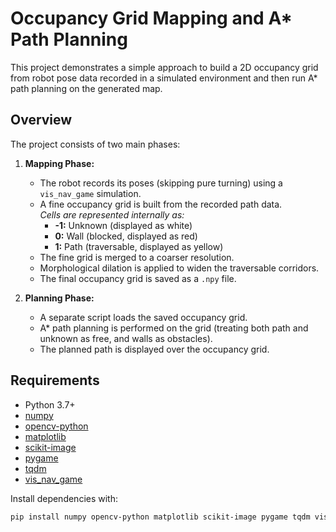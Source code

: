 # Occupancy Grid Mapping and A* Path Planning

This project demonstrates a simple approach to build a 2D occupancy grid from robot pose data recorded in a simulated environment and then run A* path planning on the generated map.

## Overview

The project consists of two main phases:

1. **Mapping Phase:**  
   - The robot records its poses (skipping pure turning) using a `vis_nav_game` simulation.
   - A fine occupancy grid is built from the recorded path data.  
     *Cells are represented internally as:*  
     - **-1:** Unknown (displayed as white)  
     - **0:** Wall (blocked, displayed as red)  
     - **1:** Path (traversable, displayed as yellow)
   - The fine grid is merged to a coarser resolution.
   - Morphological dilation is applied to widen the traversable corridors.
   - The final occupancy grid is saved as a `.npy` file.

2. **Planning Phase:**  
   - A separate script loads the saved occupancy grid.
   - A* path planning is performed on the grid (treating both path and unknown as free, and walls as obstacles).
   - The planned path is displayed over the occupancy grid.

## Requirements

- Python 3.7+
- [numpy](https://numpy.org/)
- [opencv-python](https://pypi.org/project/opencv-python/)
- [matplotlib](https://matplotlib.org/)
- [scikit-image](https://scikit-image.org/)
- [pygame](https://www.pygame.org/)
- [tqdm](https://github.com/tqdm/tqdm)
- [vis_nav_game](https://pypi.org/project/vis-nav-game/)

Install dependencies with:

```bash
pip install numpy opencv-python matplotlib scikit-image pygame tqdm vis_nav_game
```
